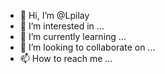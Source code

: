 - 👋 Hi, I’m @Lpilay
- 👀 I’m interested in ...
- 🌱 I’m currently learning ...
- 💞️ I’m looking to collaborate on ...
- 📫 How to reach me ...

<!---
Lpilay/Lpilay is a ✨ special ✨ repository because its `README.md` (this file) appears on your GitHub profile.
You can click the Preview link to take a look at your changes.
--->
